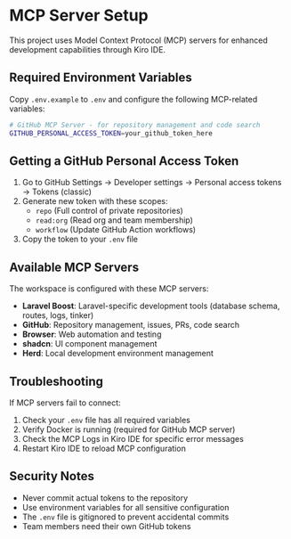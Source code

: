 # MCP Server Setup

This project uses Model Context Protocol (MCP) servers for enhanced development capabilities through Kiro IDE.

## Required Environment Variables

Copy `.env.example` to `.env` and configure the following MCP-related variables:

```bash
# GitHub MCP Server - for repository management and code search
GITHUB_PERSONAL_ACCESS_TOKEN=your_github_token_here
```

## Getting a GitHub Personal Access Token

1. Go to GitHub Settings → Developer settings → Personal access tokens → Tokens (classic)
2. Generate new token with these scopes:
   - `repo` (Full control of private repositories)
   - `read:org` (Read org and team membership)
   - `workflow` (Update GitHub Action workflows)
3. Copy the token to your `.env` file

## Available MCP Servers

The workspace is configured with these MCP servers:

- **Laravel Boost**: Laravel-specific development tools (database schema, routes, logs, tinker)
- **GitHub**: Repository management, issues, PRs, code search
- **Browser**: Web automation and testing
- **shadcn**: UI component management
- **Herd**: Local development environment management

## Troubleshooting

If MCP servers fail to connect:

1. Check your `.env` file has all required variables
2. Verify Docker is running (required for GitHub MCP server)
3. Check the MCP Logs in Kiro IDE for specific error messages
4. Restart Kiro IDE to reload MCP configuration

## Security Notes

- Never commit actual tokens to the repository
- Use environment variables for all sensitive configuration
- The `.env` file is gitignored to prevent accidental commits
- Team members need their own GitHub tokens